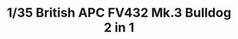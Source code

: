 ---
layout: product
title: "1/35  British APC FV432 Mk.3 Bulldog   2 in 1"
price: "5800" 
desc: "Maketa"
img_path: "/assets/img/TAKO2067.webp"
brand: "N/A"
available: false
special_offer: false
new: false
soon: false
cat: "010000"
subcat: "010200"
subsubcat: "0N/A"
sifra: "TAKO2067"
popular: false
spec: false
---